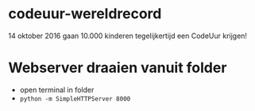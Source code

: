 # codeuur-wereldrecord
14 oktober 2016 gaan 10.000 kinderen tegelijkertijd een CodeUur krijgen!

# Webserver draaien vanuit folder
- open terminal in folder
- `python -m SimpleHTTPServer 8000`

